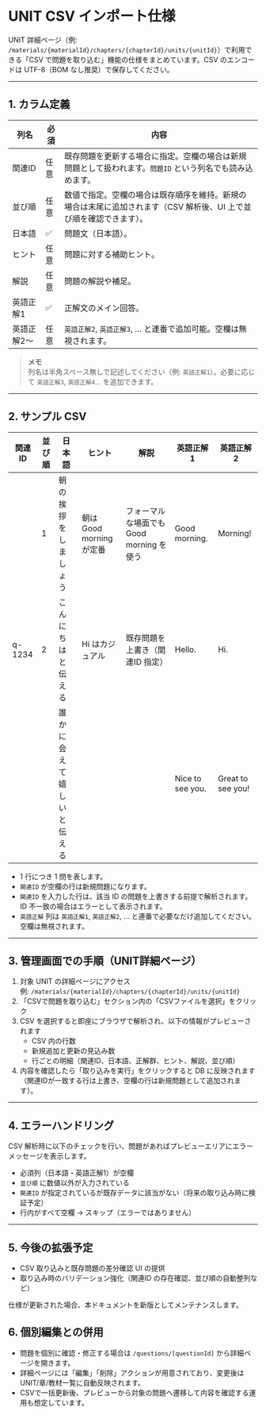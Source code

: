 # UNIT CSV インポート仕様

UNIT 詳細ページ（例: `/materials/{materialId}/chapters/{chapterId}/units/{unitId}`）で利用できる「CSV で問題を取り込む」機能の仕様をまとめています。CSV のエンコードは UTF-8（BOM なし推奨）で保存してください。

---

## 1. カラム定義

| 列名           | 必須 | 内容                                                                                                                    |
|----------------|------|-------------------------------------------------------------------------------------------------------------------------|
| 関連ID         | 任意 | 既存問題を更新する場合に指定。空欄の場合は新規問題として扱われます。`問題ID` という列名でも読み込めます。          |
| 並び順         | 任意 | 数値で指定。空欄の場合は既存順序を維持。新規の場合は末尾に追加されます（CSV 解析後、UI 上で並び順を確認できます）。 |
| 日本語         | ✅   | 問題文（日本語）。                                                                                                      |
| ヒント         | 任意 | 問題に対する補助ヒント。                                                                                                |
| 解説           | 任意 | 問題の解説や補足。                                                                                                      |
| 英語正解1      | ✅   | 正解文のメイン回答。                                                                                                    |
| 英語正解2〜    | 任意 | `英語正解2`, `英語正解3`, … と連番で追加可能。空欄は無視されます。                                                    |

> **メモ**  
> 列名は半角スペース無しで記述してください（例: `英語正解1`）。必要に応じて `英語正解3`, `英語正解4`… を追加できます。

---

## 2. サンプル CSV

| 関連ID | 並び順 | 日本語               | ヒント                    | 解説                                  | 英語正解1             | 英語正解2           |
|--------|--------|----------------------|---------------------------|---------------------------------------|-----------------------|---------------------|
|        | 1      | 朝の挨拶をしましょう | 朝は Good morning が定番 | フォーマルな場面でも Good morning を使う | Good morning.         | Morning!            |
| q-1234 | 2      | こんにちはと伝える   | Hi はカジュアル           | 既存問題を上書き（関連ID 指定）       | Hello.                | Hi.                 |
|        |        | 誰かに会えて嬉しいと伝える |                           |                                       | Nice to see you.      | Great to see you!   |

- 1 行につき 1 問を表します。
- `関連ID` が空欄の行は新規問題になります。
- `関連ID` を入力した行は、該当 ID の問題を上書きする前提で解析されます。ID 不一致の場合はエラーとして表示されます。
- `英語正解` 列は `英語正解1`, `英語正解2`, … と連番で必要なだけ追加してください。空欄は無視されます。

---

## 3. 管理画面での手順（UNIT詳細ページ）

1. 対象 UNIT の詳細ページにアクセス  
   例: `/materials/{materialId}/chapters/{chapterId}/units/{unitId}`
2. 「CSVで問題を取り込む」セクション内の「CSVファイルを選択」をクリック
3. CSV を選択すると即座にブラウザで解析され、以下の情報がプレビューされます
   - CSV 内の行数
   - 新規追加と更新の見込み数
   - 行ごとの明細（関連ID、日本語、正解群、ヒント、解説、並び順）
4. 内容を確認したら「取り込みを実行」をクリックすると DB に反映されます  
   （関連IDが一致する行は上書き、空欄の行は新規問題として追加されます）。

---

## 4. エラーハンドリング

CSV 解析時に以下のチェックを行い、問題があればプレビューエリアにエラーメッセージを表示します。

- 必須列（日本語・英語正解1）が空欄
- `並び順` に数値以外が入力されている
- `関連ID` が指定されているが既存データに該当がない（将来の取り込み時に検証予定）
- 行内がすべて空欄 → スキップ（エラーではありません）

---

## 5. 今後の拡張予定

- CSV 取り込みと既存問題の差分確認 UI の提供
- 取り込み時のバリデーション強化（関連ID の存在確認、並び順の自動整列など）

仕様が更新された場合、本ドキュメントを新版としてメンテナンスします。


## 6. 個別編集との併用

- 問題を個別に確認・修正する場合は `/questions/[questionId]` から詳細ページを開きます。
- 詳細ページには「編集」「削除」アクションが用意されており、変更後は UNIT/章/教材一覧に自動反映されます。
- CSVで一括更新後、プレビューから対象の問題へ遷移して内容を確認する運用も想定しています。

